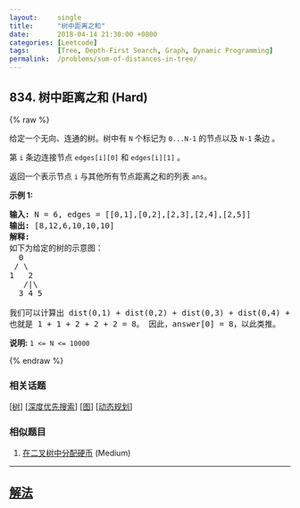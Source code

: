```yaml
---
layout:     single
title:      "树中距离之和"
date:       2018-04-14 21:30:00 +0800
categories: [Leetcode]
tags:       [Tree, Depth-First Search, Graph, Dynamic Programming]
permalink:  /problems/sum-of-distances-in-tree/
---
```


## 834. 树中距离之和 (Hard)

{% raw %}

<p>给定一个无向、连通的树。树中有 <code>N</code> 个标记为 <code>0...N-1</code> 的节点以及 <code>N-1</code>&nbsp;条边&nbsp;。</p>

<p>第 <code>i</code> 条边连接节点&nbsp;<code>edges[i][0]</code> 和 <code>edges[i][1]</code>&nbsp;。</p>

<p>返回一个表示节点 <code>i</code> 与其他所有节点距离之和的列表 <code>ans</code>。</p>

<p><strong>示例 1:</strong></p>

<pre>
<strong>输入: </strong>N = 6, edges = [[0,1],[0,2],[2,3],[2,4],[2,5]]
<strong>输出: </strong>[8,12,6,10,10,10]
<strong>解释: </strong>
如下为给定的树的示意图：
  0
 / \
1   2
   /|\
  3 4 5

我们可以计算出 dist(0,1) + dist(0,2) + dist(0,3) + dist(0,4) + dist(0,5) 
也就是 1 + 1 + 2 + 2 + 2 = 8。 因此，answer[0] = 8，以此类推。
</pre>

<p><strong>说明:</strong>&nbsp;<code>1 &lt;= N &lt;= 10000</code></p>

{% endraw %}

### 相关话题
  [[树](https://github.com/openset/leetcode/tree/master/tag/tree/README.md)]
  [[深度优先搜索](https://github.com/openset/leetcode/tree/master/tag/depth-first-search/README.md)]
  [[图](https://github.com/openset/leetcode/tree/master/tag/graph/README.md)]
  [[动态规划](https://github.com/openset/leetcode/tree/master/tag/dynamic-programming/README.md)]

### 相似题目
  1. [在二叉树中分配硬币](/problems/distribute-coins-in-binary-tree) (Medium)

---

## [解法](https://github.com/openset/leetcode/tree/master/problems/sum-of-distances-in-tree)
